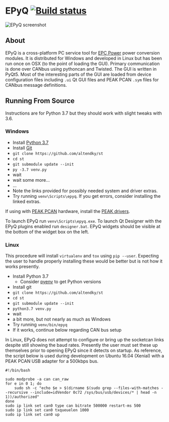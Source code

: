 # EPyQ [![Build status](https://ci.appveyor.com/api/projects/status/64pjrni37k4wu4jy?svg=true)](https://ci.appveyor.com/project/KyleAltendorf/st)

![EPyQ screenshot](/screenshot.png?raw=true)

## About

EPyQ is a cross-platform PC service tool for [EPC Power](http://epcpower.com/) power conversion modules.  It is distributed for Windows and developed in Linux but has been run once on OSX (to the point of loading the GUI).
Primary communication is done over CANbus using pythoncan and Twisted.
The GUI is written in PyQt5.
Most of the interesting parts of the GUI are loaded from device configuration files including `.ui` Qt GUI files and PEAK PCAN `.sym` files for CANbus message definitions.

## Running From Source

Instructions are for Python 3.7 but they should work with slight tweaks with 3.6.

### Windows

- Install [Python 3.7](https://www.python.org/downloads/)
- Install [Git](https://git-scm.com/download)
- `git clone https://github.com/altendky/st`
- `cd st`
- `git submodule update --init`
- `py -3.7 venv.py`
- wait
- wait some more...
- ...
- Note the links provided for possibly needed system and driver extras.
- Try running `venv\Scripts\epyq`.  If you get errors, consider installing the linked extras. 

If using with [PEAK PCAN](http://www.peak-system.com/PCAN-USB.199.0.html?&L=1) hardware, install the [PEAK drivers](http://www.peak-system.com/PCAN-USB.199.0.html?&L=1).

To launch EPyQ run `venv\Scripts\epyq.exe`.
To launch Qt Designer with the EPyQ plugins enabled run `designer.bat`.
EPyQ widgets should be visible at the bottom of the widget box on the left.

### Linux

This procedure will install `virtualenv` and `tox` using `pip --user`.
Expecting the user to handle properly installing these would be better but is not how it works presently.

- Install Python 3.7
  - Consider [pyenv](https://github.com/pyenv/pyenv) to get Python versions
- Install git
- `git clone https://github.com/altendky/st`
- `cd st`
- `git submodule update --init`
- `python3.7 venv.py`
- wait
- a bit more, but not nearly as much as Windows
- Try running `venv/bin/epyq`
- If it works, continue below regarding CAN bus setup

In Linux, EPyQ does not attempt to configure or bring up the socketcan links despite still showing the baud rates.
Presently the user must set these up themselves prior to opening EPyQ since it detects on startup.
As reference, the script below is used during development on Ubuntu 16.04 (Xenial) with a PEAK PCAN USB adapter for a 500kbps bus.

```
#!/bin/bash

sudo modprobe -a can can_raw
for e in 0 1; do
    sudo sh -c "echo $e > $(dirname $(sudo grep --files-with-matches --recursive --include=idVendor 0c72 /sys/bus/usb/devices/* | head -n 1))/authorized"
done
sudo ip link set can0 type can bitrate 500000 restart-ms 500
sudo ip link set can0 txqueuelen 1000
sudo ip link set can0 up
```
